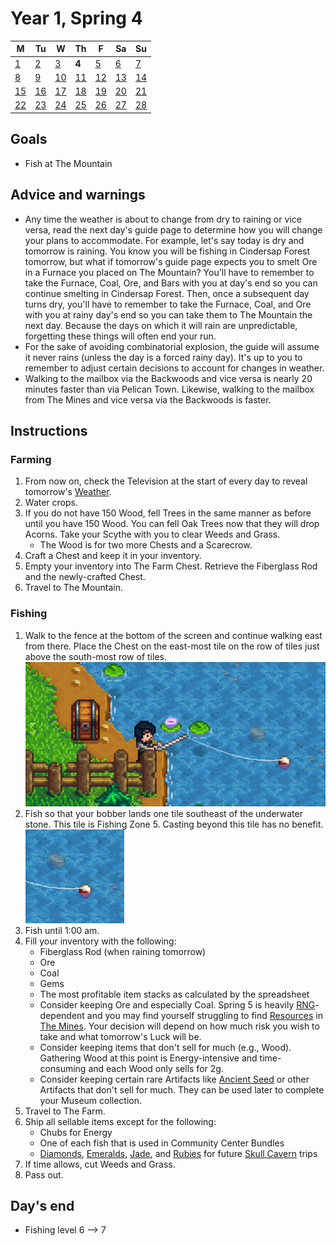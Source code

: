 # Year 1, Spring 4

| M                          | Tu                        | W                         | Th                        | F                         | Sa                        | Su                        |
| -------------------------- | ------------------------- | ------------------------- | ------------------------- |-------------------------- | ------------------------- | ------------------------- |
| [1](year-1-spring-1.md)    | [2](year-1-spring-2.md)   | [3](year-1-spring-3.md)   | **4**                     | [5](year-1-spring-5.md)   | [6](year-1-spring-6.md)   | [7](year-1-spring-7.md)   |
| [8](year-1-spring-8.md)    | [9](year-1-spring-9.md)   | [10](year-1-spring-10.md) | [11](year-1-spring-11.md) | [12](year-1-spring-12.md) | [13](year-1-spring-13.md) | [14](year-1-spring-14.md) |
| [15](year-1-spring-15.md)  | [16](year-1-spring-16.md) | [17](year-1-spring-17.md) | [18](year-1-spring-18.md) | [19](year-1-spring-19.md) | [20](year-1-spring-20.md) | [21](year-1-spring-21.md) |
| [22](year-1-spring-22.md)  | [23](year-1-spring-23.md) | [24](year-1-spring-24.md) | [25](year-1-spring-25.md) | [26](year-1-spring-26.md) | [27](year-1-spring-27.md) | [28](year-1-spring-28.md) |

## Goals

- Fish at The Mountain

## Advice and warnings

- Any time the weather is about to change from dry to raining or vice versa, read the next day's guide page to determine how you will change your plans to accommodate. For example, let's say today is dry and tomorrow is raining. You know you will be fishing in Cindersap Forest tomorrow, but what if tomorrow's guide page expects you to smelt Ore in a Furnace you placed on The Mountain? You'll have to remember to take the Furnace, Coal, Ore, and Bars with you at day's end so you can continue smelting in Cindersap Forest. Then, once a subsequent day turns dry, you'll have to remember to take the Furnace, Coal, and Ore with you at rainy day's end so you can take them to The Mountain the next day. Because the days on which it will rain are unpredictable, forgetting these things will often end your run.
- For the sake of avoiding combinatorial explosion, the guide will assume it never rains (unless the day is a forced rainy day). It's up to you to remember to adjust certain decisions to account for changes in weather.
- Walking to the mailbox via the Backwoods and vice versa is nearly 20 minutes faster than via Pelican Town. Likewise, walking to the mailbox from The Mines and vice versa via the Backwoods is faster.

## Instructions

### Farming

1. From now on, check the Television at the start of every day to reveal tomorrow's [Weather](https://stardewvalleywiki.com/Weather).
2. Water crops.
3. If you do not have 150 Wood, fell Trees in the same manner as before until you have 150 Wood. You can fell Oak Trees now that they will drop Acorns. Take your Scythe with you to clear Weeds and Grass.
   - The Wood is for two more Chests and a Scarecrow.
4. Craft a Chest and keep it in your inventory.
5. Empty your inventory into The Farm Chest. Retrieve the Fiberglass Rod and the newly-crafted Chest.
6. Travel to The Mountain.

### Fishing

1. Walk to the fence at the bottom of the screen and continue walking east from there. Place the Chest on the east-most tile on the row of tiles just above the south-most row of tiles.<br />![The Mountain Chest](images/year-1-sprint-4-the-mountain-chest.png)
2. Fish so that your bobber lands one tile southeast of the underwater stone. This tile is Fishing Zone 5. Casting beyond this tile has no benefit.<br />![The Mountain Bobber](images/year-1-sprint-4-the-mountain-bobber.png)
3. Fish until 1:00 am.
4. Fill your inventory with the following:
   - Fiberglass Rod (when raining tomorrow)
   - Ore
   - Coal
   - Gems
   - The most profitable item stacks as calculated by the spreadsheet
   - Consider keeping Ore and especially Coal. Spring 5 is heavily [RNG](https://ggn00b.com/for-noobs/what-is-rng-explained)-dependent and you may find yourself struggling to find [Resources](https://stardewvalleywiki.com/Category:Resources) in [The Mines](https://stardewvalleywiki.com/The_Mines). Your decision will depend on how much risk you wish to take and what tomorrow's Luck will be.
   - Consider keeping items that don't sell for much (e.g., Wood). Gathering Wood at this point is Energy-intensive and time-consuming and each Wood only sells for 2g.
   - Consider keeping certain rare Artifacts like [Ancient Seed](https://stardewvalleywiki.com/Ancient_Seed) or other Artifacts that don't sell for much. They can be used later to complete your Museum collection.
5. Travel to The Farm.
6. Ship all sellable items except for the following:
   - Chubs for Energy
   - One of each fish that is used in Community Center Bundles
   - [Diamonds](https://stardewvalleywiki.com/Diamond), [Emeralds](https://stardewvalleywiki.com/Emerald), [Jade](https://stardewvalleywiki.com/Jade), and [Rubies](https://stardewvalleywiki.com/Ruby) for future [Skull Cavern](https://stardewvalleywiki.com/Skull_Cavern) trips
7. If time allows, cut Weeds and Grass.
8. Pass out.

## Day's end

- Fishing level 6 ⟶ 7

